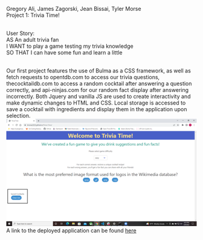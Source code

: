 Gregory Ali, James Zagorski, Jean Bissai, Tyler Morse <br>
Project 1: Trivia Time!


<br>
User Story:<br>
AS An adult trivia fan<br>
I WANT to play a game testing my trivia knowledge<br>
SO THAT I can have some fun and learn a little<br>
<br>

Our first project features the use of Bulma as a CSS framework, as well as fetch requests to opentdb.com to access our trivia questions, thecocktaildb.com to access a random cocktail after answering a question correctly, and api-ninjas.com for our random fact display after answering incorrectly. Both Jquery and vanilla JS are used to create interactivity and make dynamic changes to HTML and CSS. Local storage is accessed to save a cocktail with ingredients and display them in the application upon selection.
<img src="assets/images/screenshot.png" alt="A screenshot of the deployed application">
A link to the deployed application can be found <a href="https://tmorse2222.github.io/Trivia-Time/">here</a>
